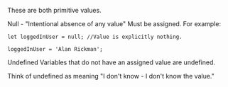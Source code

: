 These are both primitive values.

Null - "Intentional absence of any value"
Must be assigned.
For example: 
```
let loggedInUser = null; //Value is explicitly nothing.

loggedInUser = 'Alan Rickman';
```

Undefined 
Variables that do not have an assigned value are undefined. 

Think of undefined as meaning "I don't know - I don't know the value."


